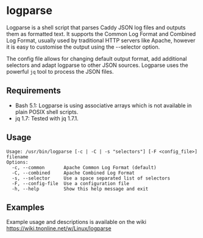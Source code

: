 # logparse

Logparse is a shell script that parses Caddy JSON log files and outputs them as formatted text. It supports the Common Log Format and Combined Log Format, usually used by traditional HTTP servers like Apache, however it is easy to customise the output using the --selector option.

The config file allows for changing default output format, add additional selectors and adapt logparse to other JSON sources. Logparse uses the powerful `jq` tool to process the JSON files.

## Requirements

* Bash 5.1: Logparse is using associative arrays which is not available in plain POSIX shell scripts.
* jq 1.7: Tested with jq 1.7.1.

## Usage

```text
Usage: /usr/bin/logparse [-c | -C | -s "selectors"] [-F <config_file>] filename
Options:
  -c, --common       Apache Common Log Format (default)
  -C, --combined     Apache Combined Log Format
  -s, --selector     Use a space separated list of selectors
  -F, --config-file  Use a configuration file
  -h, --help         Show this help message and exit
```

## Examples

Example usage and descriptions is available on the wiki https://wiki.tnonline.net/w/Linux/logparse